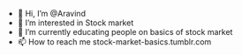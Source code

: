 - 👋 Hi, I’m @Aravind
- 👀 I’m interested in Stock market
- 🌱 I’m currently educating people on basics of stock market
- 📫 How to reach me stock-market-basics.tumblr.com

<!---
Stockmarketbasics/Stockmarketbasics is a ✨ special ✨ repository because its `README.md` (this file) appears on your GitHub profile.
You can click the Preview link to take a look at your changes.
--->

